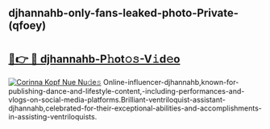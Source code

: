 ## djhannahb-only-fans​-leaked-photo​-Private-(qfoey)


# <h2><a href="https://mediaupload.pro?title=djhannahb&ref=git">🔗👉 🔴 djhannahb-P𝚑ot𝚘𝚜-V𝚒d𝚎o</a></h2>

[![Corinna Kopf Nue Nu𝚍e𝚜](https://i.imgur.com/0qMVB7G.gif)](https://mediaupload.pro?title=djhannahb&ref=git)
Online-influencer-djhannahb,known-for-publishing-dance-and-lifestyle-content,-including-performances-and-vlogs-on-social-media-platforms.Brilliant-ventriloquist-assistant-djhannahb,celebrated-for-their-exceptional-abilities-and-accomplishments-in-assisting-ventriloquists.  